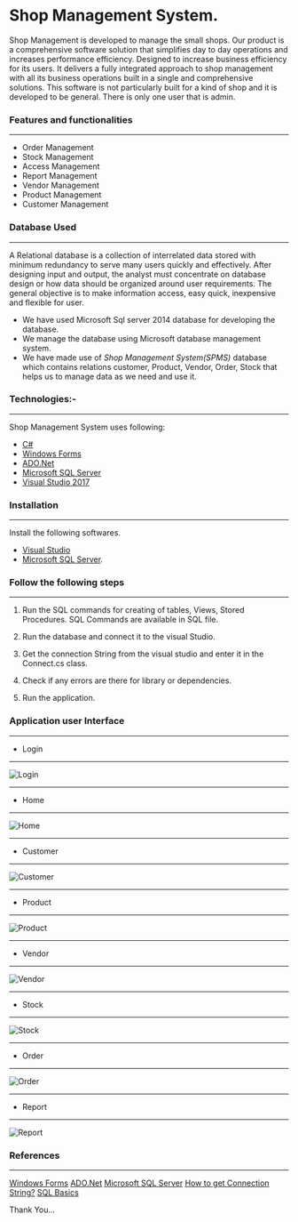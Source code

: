 # Shop Management System.

Shop Management is developed to manage the small shops.
Our product is a comprehensive software solution that simplifies day to day operations and increases performance efficiency. Designed to increase business efficiency for its users. It delivers a fully integrated approach to shop management with all its business operations built in a single and comprehensive solutions. This software is not particularly built for a kind of shop and it is developed to be general. There is only one user that is admin. 

### Features and functionalities
****
  - Order Management
  - Stock Management
  - Access Management
  - Report Management
  - Vendor Management
  - Product Management
  - Customer Management

### Database Used
****
A  Relational database is a collection of interrelated data stored with minimum redundancy to serve many users quickly and effectively. After designing input and output, the analyst must concentrate on database design or how data should be organized around user requirements. The general objective is to make information access, easy quick, inexpensive and flexible for user. 
 
 - We have used Microsoft Sql server 2014 database for developing the database.
- We manage the database using Microsoft database management system. 
- We have made use of *Shop Management System(SPMS)* database which contains relations customer,   Product, Vendor, Order, Stock that helps us to manage data as we need and use it.


### Technologies:-
****
Shop Management System uses following:

* [C#](https://docs.microsoft.com/en-us/dotnet/csharp/)
* [Windows Forms](https://docs.microsoft.com/en-us/dotnet/framework/winforms/) 
* [ADO.Net](https://docs.microsoft.com/en-us/dotnet/framework/data/adonet/) 
* [Microsoft SQL Server](https://www.microsoft.com/en-in/sql-server/sql-server-2019)
* [Visual Studio 2017](https://visualstudio.microsoft.com/)


### Installation
****
Install the following softwares.
* [Visual Studio](https://visualstudio.microsoft.com/vs/older-downloads/)
* [Microsoft SQL Server](https://www.microsoft.com/en-in/sql-server/sql-server-downloads). 

### Follow the following steps
****

1) Run the SQL commands for creating of tables, Views, Stored Procedures. SQL Commands are available in SQL file.

2) Run the database and connect it to the visual Studio.

3) Get the connection String from the visual studio and enter it in the Connect.cs class.

4) Check if any errors are there for library or dependencies.

5) Run the application.

### Application user Interface
****
- Login
***
![Login](img/login.png)
***
- Home
***
![Home](img/home.png)
****
- Customer
***
![Customer](img/customer.png)
****
- Product
***
![Product](img/product.png)
****
- Vendor
***
![Vendor](img/vendor.png)
****
- Stock
***
![Stock](img/stock.png)
****
- Order
***
![Order](img/order.png)
****
- Report
***
![Report](img/report.png)

                                                  
### References
****
 [Windows Forms](https://docs.microsoft.com/en-us/dotnet/framework/winforms/)
 [ADO.Net](https://docs.microsoft.com/en-us/dotnet/framework/data/adonet/)
 [Microsoft SQL Server](https://www.microsoft.com/en-in/sql-server/sql-server-2019)
 [How to get Connection String?](https://www.youtube.com/watch?v=1U0cP2rvr2g)
 [SQL Basics](https://www.sqlservertutorial.net/sql-server-basics/)

Thank You...
